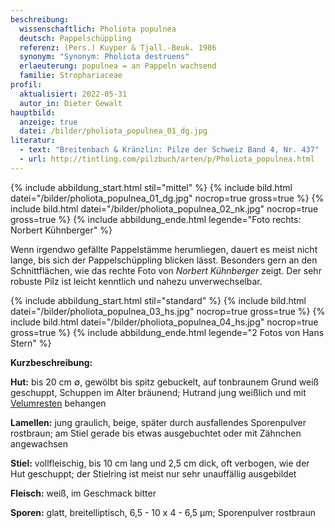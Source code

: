 ```yaml
---
beschreibung:
  wissenschaftlich: Pholiota populnea
  deutsch: Pappelschüppling
  referenz: (Pers.) Kuyper & Tjall.-Beuk. 1986
  synonym: "Synonym: Pholiota destruens"
  erlaeuterung: populnea = an Pappeln wachsend
  familie: Strophariaceae
profil:
  aktualisiert: 2022-05-31
  autor_in: Dieter Gewalt
hauptbild:
  anzeige: true
  datei: /bilder/pholiota_populnea_01_dg.jpg
literatur:
  - text: "Breitenbach & Kränzlin: Pilze der Schweiz Band 4, Nr. 437"
  - url: http://tintling.com/pilzbuch/arten/p/Pholiota_populnea.html
---
```

{% include abbildung_start.html stil="mittel" %}
{% include bild.html datei="/bilder/pholiota_populnea_01_dg.jpg" nocrop=true gross=true %}
{% include bild.html datei="/bilder/pholiota_populnea_02_nk.jpg" nocrop=true gross=true %}
{% include abbildung_ende.html legende="Foto rechts: Norbert Kühnberger" %}

Wenn irgendwo gefällte Pappelstämme herumliegen, dauert es meist nicht lange, bis sich der Pappelschüppling blicken lässt. Besonders gern an den Schnittflächen, wie das rechte Foto von *Norbert Kühnberger* zeigt. Der sehr robuste Pilz ist leicht kenntlich und nahezu unverwechselbar.

{% include abbildung_start.html stil="standard" %}
{% include bild.html datei="/bilder/pholiota_populnea_03_hs.jpg" nocrop=true gross=true %}
{% include bild.html datei="/bilder/pholiota_populnea_04_hs.jpg" nocrop=true gross=true %}
{% include abbildung_ende.html legende="2 Fotos von Hans Stern" %}

**Kurzbeschreibung:**

**Hut:** bis 20 cm ∅, gewölbt bis spitz gebuckelt, auf tonbraunem Grund weiß geschuppt, Schuppen im Alter bräunend; Hutrand jung weißlich und mit [Velumresten](Velum "Glossar") behangen

**Lamellen:** jung graulich, beige, später durch ausfallendes Sporenpulver rostbraun; am Stiel gerade bis etwas ausgebuchtet oder mit Zähnchen angewachsen

**Stiel:** vollfleischig, bis 10 cm lang und 2,5 cm dick, oft verbogen, wie der Hut geschuppt; der Stielring ist meist nur sehr unauffällig ausgebildet

**Fleisch:** weiß, im Geschmack bitter

**Sporen:** glatt, breitelliptisch, 6,5 - 10 x 4 - 6,5 µm; Sporenpulver rostbraun